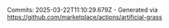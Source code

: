 Commits: 2025-03-22T11:10:29.679Z - Generated via https://github.com/marketplace/actions/artificial-grass
<br>
